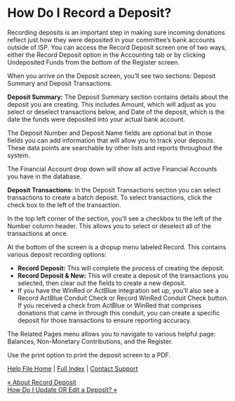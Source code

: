  How Do I Record a Deposit?
==========

Recording deposits is an important step in making sure incoming donations reflect just how they were deposited in your committee’s bank accounts outside of ISP. You can access the Record Deposit screen one of two ways, either the Record Deposit option in the Accounting tab or by clicking Undeposited Funds from the bottom of the Register screen.

When you arrive on the Deposit screen, you’ll see two sections: Deposit Summary and Deposit Transactions.

**Deposit Summary:** The Deposit Summary section contains details about the deposit you are creating. This includes Amount, which will adjust as you select or deselect transactions below, and Date of the deposit, which is the date the funds were deposited into your actual bank account.

The Deposit Number and Deposit Name fields are optional but in those fields you can add information that will allow you to track your deposits. These data points are searchable by other lists and reports throughout the system. 

The Financial Account drop down will show all active Financial Accounts you have in the database.

**Deposit Transactions:** In the Deposit Transactions section you can select transactions to create a batch deposit. To select transactions, click the check box to the left of the transaction. 

In the top left corner of the section, you’ll see a checkbox to the left of the Number column header. This allows you to select or deselect all of the transactions at once.

At the bottom of the screen is a dropup menu labeled Record. This contains various deposit recording options:

* **Record Deposit:** This will complete the process of creating the deposit.
* **Record Deposit & New:** This will create a deposit of the transactions you selected, then clear out the fields to create a new deposit.
* If you have the WinRed or ActBlue integration set up, you’ll also see a Record ActBlue Conduit Check or Record WinRed Conduit Check button. If you received a check from ActBlue or WinRed that comprises donations that came in through this conduit, you can create a specific deposit for those transactions to ensure reporting accuracy.

The Related Pages menu allows you to navigate to various helpful page: Balances, Non-Monetary Contributions, and the Register.

Use the print option to print the deposit screen to a PDF.

[Help File Home](/help/) | [Full Index](/Help-File-Directory/) | [Contact Support](mailto:support@ISPolitical.com)

[« About Record Deposit](/About-Record-Deposit)  
[How Do I Update OR Edit a Deposit? »](/How-Do-I-Update-OR-Edit-a-Deposit)